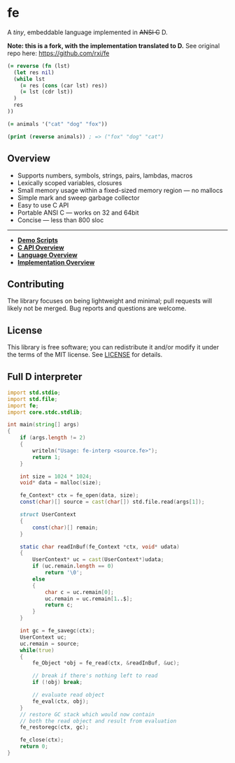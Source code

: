 # fe
A *tiny*, embeddable language implemented in ~~ANSI C~~ D.

**Note: this is a fork, with the implementation translated to D.**
See original repo here: https://github.com/rxi/fe


```clojure
(= reverse (fn (lst)
  (let res nil)
  (while lst
    (= res (cons (car lst) res))
    (= lst (cdr lst))
  )
  res
))

(= animals '("cat" "dog" "fox"))

(print (reverse animals)) ; => ("fox" "dog" "cat")
```

## Overview
* Supports numbers, symbols, strings, pairs, lambdas, macros
* Lexically scoped variables, closures
* Small memory usage within a fixed-sized memory region — no mallocs
* Simple mark and sweep garbage collector
* Easy to use C API
* Portable ANSI C — works on 32 and 64bit
* Concise — less than 800 sloc

---

* **[Demo Scripts](scripts)**
* **[C API Overview](doc/capi.md)**
* **[Language Overview](doc/lang.md)**
* **[Implementation Overview](doc/impl.md)**


## Contributing
The library focuses on being lightweight and minimal; pull requests will
likely not be merged. Bug reports and questions are welcome.


## License
This library is free software; you can redistribute it and/or modify it under
the terms of the MIT license. See [LICENSE](LICENSE) for details.


## Full D interpreter

```d
import std.stdio;
import std.file;
import fe;
import core.stdc.stdlib;

int main(string[] args)
{
    if (args.length != 2)
    {
        writeln("Usage: fe-interp <source.fe>");
        return 1;
    }

    int size = 1024 * 1024;
    void* data = malloc(size);

    fe_Context* ctx = fe_open(data, size);
    const(char)[] source = cast(char[]) std.file.read(args[1]);

    struct UserContext
    {
        const(char)[] remain;
    }

    static char readInBuf(fe_Context *ctx, void* udata)
    {
        UserContext* uc = cast(UserContext*)udata;
        if (uc.remain.length == 0)
            return '\0';
        else
        {
            char c = uc.remain[0];
            uc.remain = uc.remain[1..$];
            return c;
        }
    }

    int gc = fe_savegc(ctx);
    UserContext uc;
    uc.remain = source;
    while(true)
    {
        fe_Object *obj = fe_read(ctx, &readInBuf, &uc);

        // break if there's nothing left to read
        if (!obj) break;

        // evaluate read object
        fe_eval(ctx, obj);
    }
    // restore GC stack which would now contain 
    // both the read object and result from evaluation
    fe_restoregc(ctx, gc);

    fe_close(ctx);
    return 0;
}
```